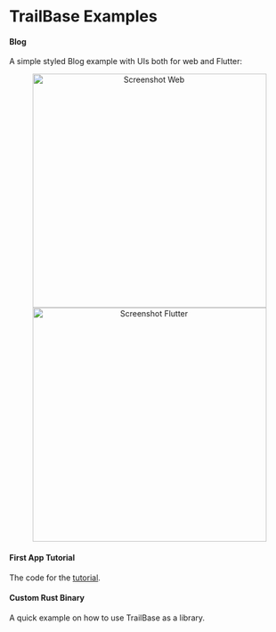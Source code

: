 # TrailBase Examples

#### Blog

A simple styled Blog example with UIs both for web and Flutter:

<p align="center">
  <picture align="center">
    <img
      height="420"
      src="https://raw.githubusercontent.com/ignatz/trailbase/refs/heads/main/examples/blog/assets/screenshot_web.png"
      alt="Screenshot Web"
    />
  </picture>

  <picture align="center">
    <img
      height="420"
      src="https://raw.githubusercontent.com/ignatz/trailbase/refs/heads/main/examples/blog/assets/screenshot_flutter.png"
      alt="Screenshot Flutter"
    />
  </picture>
</p>

#### First App Tutorial

The code for the [tutorial](https://trailbase.io/getting-started/first-app).

#### Custom Rust Binary

A quick example on how to use TrailBase as a library.
